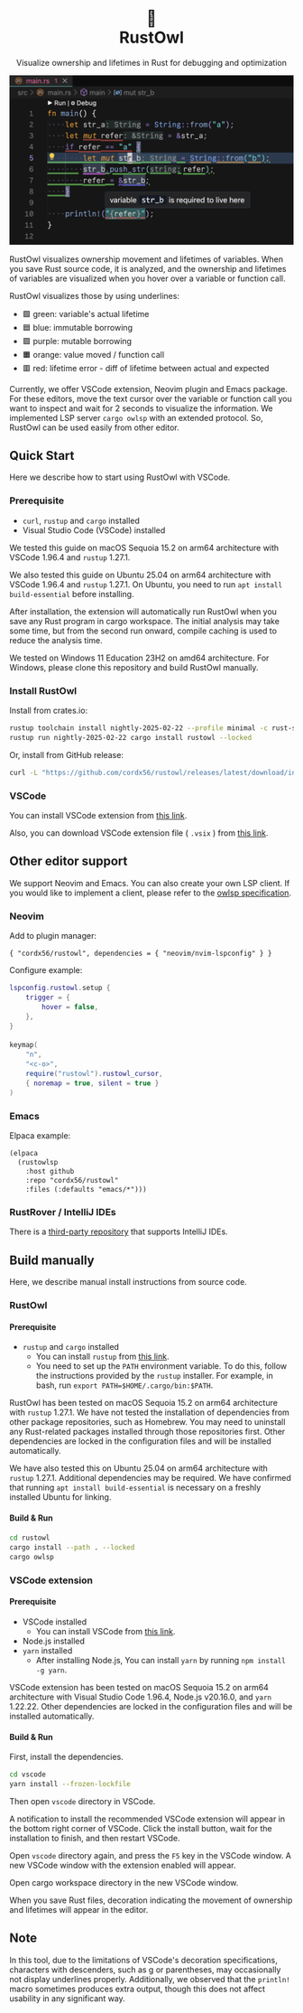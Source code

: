 <div align="center">
    <h1>
      🦉<br />
      RustOwl
    </h1>
    <p>
        Visualize ownership and lifetimes in Rust for debugging and optimization
    </p>
    <p>
        <img src="docs/readme-screenshot-2.png" />
    </p>
</div>

RustOwl visualizes ownership movement and lifetimes of variables.
When you save Rust source code, it is analyzed, and the ownership and lifetimes of variables are visualized when you hover over a variable or function call.

RustOwl visualizes those by using underlines:

- 🟩 green: variable's actual lifetime
- 🟦 blue: immutable borrowing
- 🟪 purple: mutable borrowing
- 🟧 orange: value moved / function call
- 🟥 red: lifetime error - diff of lifetime between actual and expected

Currently, we offer VSCode extension, Neovim plugin and Emacs package.
For these editors, move the text cursor over the variable or function call you want to inspect and wait for 2 seconds to visualize the information.
We implemented LSP server `cargo owlsp` with an extended protocol.
So, RustOwl can be used easily from other editor.

## Quick Start

Here we describe how to start using RustOwl with VSCode.

### Prerequisite

- `curl`, `rustup` and `cargo` installed
- Visual Studio Code (VSCode) installed

We tested this guide on macOS Sequoia 15.2 on arm64 architecture with VSCode 1.96.4 and `rustup` 1.27.1.

We also tested this guide on Ubuntu 25.04 on arm64 architecture with VSCode 1.96.4 and `rustup` 1.27.1.
On Ubuntu, you need to run `apt install build-essential` before installing.

After installation, the extension will automatically run RustOwl when you save any Rust program in cargo workspace.
The initial analysis may take some time, but from the second run onward, compile caching is used to reduce the analysis time.

We tested on Windows 11 Education 23H2 on amd64 architecture.
For Windows, please clone this repository and build RustOwl manually.

### Install RustOwl

Install from crates.io:

```bash
rustup toolchain install nightly-2025-02-22 --profile minimal -c rust-src,cargo,rustc-dev,llvm-tools-preview
rustup run nightly-2025-02-22 cargo install rustowl --locked
```

Or, install from GitHub release:

```bash
curl -L "https://github.com/cordx56/rustowl/releases/latest/download/install.sh" | sh
```

### VSCode

You can install VSCode extension from [this link](https://marketplace.visualstudio.com/items?itemName=cordx56.rustowl-vscode).

Also, you can download VSCode extension file ( `.vsix` ) from [this link](https://github.com/cordx56/rustowl/releases/download/v0.1.4/rustowl-vscode-0.1.4.vsix).

## Other editor support

We support Neovim and Emacs.
You can also create your own LSP client.
If you would like to implement a client, please refer to the [owlsp specification](docs/lsp-spec.md).

### Neovim

Add to plugin manager:

```
{ "cordx56/rustowl", dependencies = { "neovim/nvim-lspconfig" } }
```

Configure example:

```lua
lspconfig.rustowl.setup {
    trigger = {
        hover = false,
    },
}

keymap(
    "n",
    "<c-o>",
    require("rustowl").rustowl_cursor,
    { noremap = true, silent = true }
)
```


### Emacs

Elpaca example:

```elisp
(elpaca
  (rustowlsp
    :host github
    :repo "cordx56/rustowl"
    :files (:defaults "emacs/*")))
```

### RustRover / IntelliJ IDEs

There is a [third-party repository](https://github.com/siketyan/intellij-rustowl) that supports IntelliJ IDEs.


## Build manually

Here, we describe manual install instructions from source code.

### RustOwl

#### Prerequisite

- `rustup` and `cargo` installed
    - You can install `rustup` from [this link](https://rustup.rs/).
    - You need to set up the `PATH` environment variable. To do this, follow the instructions provided by the `rustup` installer. For example, in bash, run `export PATH=$HOME/.cargo/bin:$PATH`.

RustOwl has been tested on macOS Sequoia 15.2 on arm64 architecture with `rustup` 1.27.1.
We have not tested the installation of dependencies from other package repositories, such as Homebrew.
You may need to uninstall any Rust-related packages installed through those repositories first.
Other dependencies are locked in the configuration files and will be installed automatically.

We have also tested this on Ubuntu 25.04 on arm64 architecture with `rustup` 1.27.1.
Additional dependencies may be required.
We have confirmed that running `apt install build-essential` is necessary on a freshly installed Ubuntu for linking.

#### Build & Run

```bash
cd rustowl
cargo install --path . --locked
cargo owlsp
```


### VSCode extension

#### Prerequisite

- VSCode installed
    - You can install VSCode from [this link](https://code.visualstudio.com/).
- Node.js installed
- `yarn` installed
    - After installing Node.js, You can install `yarn` by running `npm install -g yarn`.

VSCode extension has been tested on macOS Sequoia 15.2 on arm64 architecture with Visual Studio Code 1.96.4, Node.js v20.16.0, and `yarn` 1.22.22.
Other dependencies are locked in the configuration files and will be installed automatically.

#### Build & Run

First, install the dependencies.

```bash
cd vscode
yarn install --frozen-lockfile
```

Then open `vscode` directory in VSCode.

A notification to install the recommended VSCode extension will appear in the bottom right corner of VSCode.
Click the install button, wait for the installation to finish, and then restart VSCode.

Open `vscode` directory again, and press the `F5` key in the VSCode window.
A new VSCode window with the extension enabled will appear.

Open cargo workspace directory in the new VSCode window.

When you save Rust files, decoration indicating the movement of ownership and lifetimes will appear in the editor.


## Note

In this tool, due to the limitations of VSCode's decoration specifications, characters with descenders, such as g or parentheses, may occasionally not display underlines properly.
Additionally, we observed that the `println!` macro sometimes produces extra output, though this does not affect usability in any significant way.
